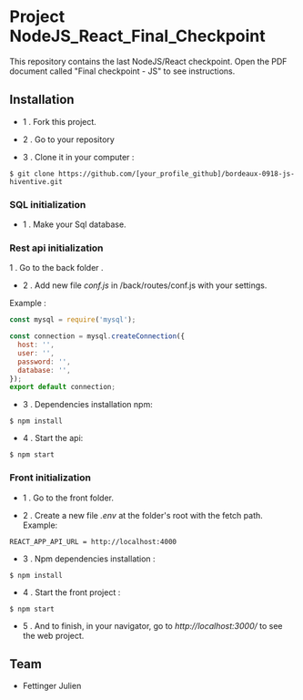 # Project NodeJS_React_Final_Checkpoint
This repository contains the last NodeJS/React checkpoint.
Open the PDF document called "Final checkpoint - JS" to see instructions.

## Installation

- 1 .  Fork this project.

- 2 . Go to  your repository

- 3 . Clone it in your computer :

`$ git clone https://github.com/[your_profile_github]/bordeaux-0918-js-hiventive.git`

### SQL initialization

- 1 . Make your Sql database.

### Rest api initialization

1 . Go to the back folder .

- 2 . Add new file *conf.js* in /back/routes/conf.js with your settings.

Example :

```javascript
const mysql = require('mysql');

const connection = mysql.createConnection({
  host: '',
  user: '',
  password: '',
  database: '',
});
export default connection;

```

- 3 . Dependencies installation  npm:

`$ npm install`

- 4 . Start the api:

`$ npm start`

### Front initialization 

- 1 . Go to the front folder.

- 2 . Create a new file *.env* at the folder's root with the fetch path.
Example: 

`REACT_APP_API_URL = http://localhost:4000`

- 3 . Npm dependencies installation :

`$ npm install`

- 4 . Start the front project :

`$ npm start`

- 5 . And to finish, in your navigator,  go to *http://localhost:3000/*  to see the web project.

## Team

- Fettinger Julien


